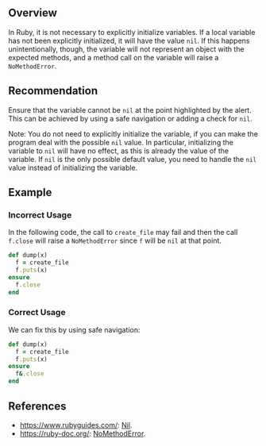 ## Overview
In Ruby, it is not necessary to explicitly initialize variables.
If a local variable has not been explicitly initialized, it will have the value `nil`. If this happens unintentionally, though, the variable will not represent an object with the expected methods, and a method call on the variable will raise a `NoMethodError`.

## Recommendation

Ensure that the variable cannot be `nil` at the point highlighted by the alert.
This can be achieved by using a safe navigation or adding a check for `nil`.

Note: You do not need to explicitly initialize the variable, if you can make the program deal with the possible `nil` value. In particular, initializing the variable to `nil` will have no effect, as this is already the value of the variable. If `nil` is the only possible default value, you need to handle the `nil` value instead of initializing the variable.

## Example

### Incorrect Usage

In the following code, the call to `create_file` may fail and then the call `f.close` will raise a `NoMethodError` since `f` will be `nil` at that point.

```ruby
def dump(x)
  f = create_file
  f.puts(x)
ensure
  f.close
end
```

### Correct Usage

We can fix this by using safe navigation:
```ruby
def dump(x)
  f = create_file
  f.puts(x)
ensure
  f&.close
end
```

## References

- https://www.rubyguides.com/: [Nil](https://www.rubyguides.com/2018/01/ruby-nil/).
- https://ruby-doc.org/: [NoMethodError](https://ruby-doc.org/core-2.6.5/NoMethodError.html).

